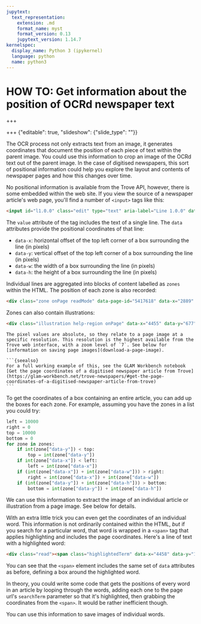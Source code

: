 ```yaml
---
jupytext:
  text_representation:
    extension: .md
    format_name: myst
    format_version: 0.13
    jupytext_version: 1.14.7
kernelspec:
  display_name: Python 3 (ipykernel)
  language: python
  name: python3
---
```


# HOW TO: Get information about the position of OCRd newspaper text

+++



+++ {"editable": true, "slideshow": {"slide_type": ""}}

The OCR process not only extracts text from an image, it generates coordinates that document the position of each piece of text within the parent image. You could use this information to crop an image of the OCRd text out of the parent image. In the case of digitised newspapers, this sort of positional information could help you explore the layout and contents of newspaper pages and how this changes over time.

No positional information is available from the Trove API, however, there is some embedded within the web site. If you view the source of a newspaper article's web page, you'll find a number of `<input>` tags like this:

```html
<input id="l1.0.0" class="edit" type="text" aria-label="Line 1.0.0" data-x="2905" data-y="573" data-w="844" data-h="43" value="Mr. Wragge is going to issue a &quot;Wragge.&quot;" />
```

The `value` attribute of the tag includes the text of a single line. The `data` attributes provide the positional coordinates of that line:

- `data-x`: horizontal offset of the top left corner of a box surrounding the line (in pixels)
- `data-y`: vertical offset of the top left corner of a box surrounding the line (in pixels)
- `data-w`: the width of a box surrounding the line (in pixels)
- `data-h`: the height of a box surrounding the line (in pixels)

Individual lines are aggregated into blocks of content labelled as `zones` within the HTML. The position of each zone is also recorded:

```html
<div class="zone onPage readMode" data-page-id="5417618" data-x="2889" data-y="487" data-w="862" data-h="89" data-rotation="-1" style="display: none;">
```

Zones can also contain illustrations:

```html
<div class="illustration help-region onPage" data-x="4455" data-y="677" data-w="706" data-h="1031" data-caption="none" data-type="Cartoon" data-id="8281319" data-part="134576145" >
```

```{note}
The pixel values are absolute, so they relate to a page image at a specific resolution. This resolution is the highest available from the Trove web interface, with a zoom level of `7`. See below for [information on saving page images](download-a-page-image).
```

````{margin}
```{seealso}
For a full working example of this, see the GLAM Workbench notebook [Get the page coordinates of a digitised newspaper article from Trove](https://glam-workbench.net/trove-newspapers/#get-the-page-coordinates-of-a-digitised-newspaper-article-from-trove)
```
````

To get the coordinates of a box containing an entire article, you can add up the boxes for each zone. For example, assuming you have the zones in a list you could try:

```python
left = 10000
right = 0
top = 10000
bottom = 0
for zone in zones:
    if int(zone["data-y"]) < top:
        top = int(zone["data-y"])
    if int(zone["data-x"]) < left:
        left = int(zone["data-x"])
    if (int(zone["data-x"]) + int(zone["data-w"])) > right:
        right = int(zone["data-x"]) + int(zone["data-w"])
    if (int(zone["data-y"]) + int(zone["data-h"])) > bottom:
        bottom = int(zone["data-y"]) + int(zone["data-h"])
```

We can use this information to extract the image of an individual article or illustration from a page image. See below for details.

With an extra little trick you can even get the coordinates of an individual word. This information is not ordinarily contained within the HTML, *but* if you search for a particular word, that word is wrapped in a `<span>` tag that applies highlighting and includes the page coordinates. Here's a line of text with a highlighted word:

```html
<div class="read"><span class="highlightedTerm" data-x="4458" data-y="1949" data-w="129" data-h="32">Wragge,</span> the Government Meteorologist of</div>
```

You can see that the `<span>` element includes the same set of `data` attributes as before, defining a box around the highlighted word.

In theory, you could write some code that gets the positions of every word in an article by looping through the words, adding each one to the page url's `searchTerm` parameter so that it's highlighted, then grabbing the coordinates from the `<span>`. It would be rather inefficient though.

You can use this information to save images of individual words.

```{code-cell} ipython3

```
